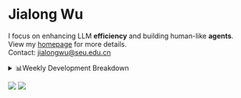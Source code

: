 #  Jialong Wu

I focus on enhancing LLM **efficiency** and building human-like **agents**.<br>
View my [homepage](https://callanwu.github.io/) for more details. <br>
Contact: jialongwu@seu.edu.cn

<details><summary>📊Weekly Development Breakdown</summary>

<!--START_SECTION:waka-->

```txt
From: 19 February 2025 - To: 26 February 2025

Total Time: 6 hrs 25 mins

Python     4 hrs 8 mins    ████████████████░░░░░░░░░   64.31 %
Other      1 hr 8 mins     ████▒░░░░░░░░░░░░░░░░░░░░   17.86 %
Bash       37 mins         ██▒░░░░░░░░░░░░░░░░░░░░░░   09.67 %
Markdown   28 mins         ██░░░░░░░░░░░░░░░░░░░░░░░   07.49 %
YAML       0 secs          ░░░░░░░░░░░░░░░░░░░░░░░░░   00.25 %
```

<!--END_SECTION:waka-->

[![wakatime](https://wakatime.com/badge/user/c6720b29-9431-4a60-bc9d-e1fb2b6bd65f.svg)](https://wakatime.com/@c6720b29-9431-4a60-bc9d-e1fb2b6bd65f)
</details>

[![](https://img.shields.io/badge/Google%20Scholar-4385FE.svg?&color=d6d6d6&style=flat-square&logo=google-scholar)](https://scholar.google.com/citations?user=6eg2m4YAAAAJ)
![](https://komarev.com/ghpvc/?username=callanwu)
